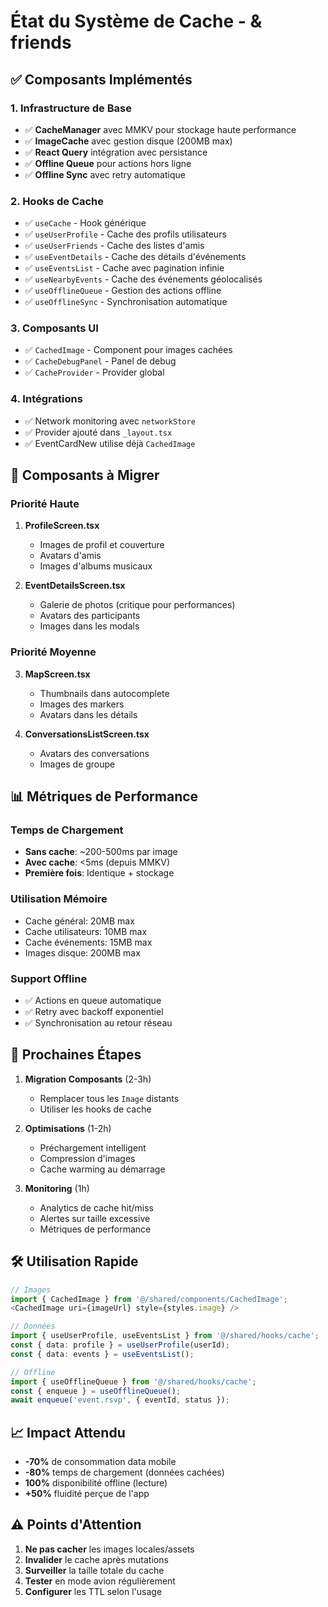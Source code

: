 # État du Système de Cache - & friends

## ✅ Composants Implémentés

### 1. **Infrastructure de Base**
- ✅ **CacheManager** avec MMKV pour stockage haute performance
- ✅ **ImageCache** avec gestion disque (200MB max)
- ✅ **React Query** intégration avec persistance
- ✅ **Offline Queue** pour actions hors ligne
- ✅ **Offline Sync** avec retry automatique

### 2. **Hooks de Cache**
- ✅ `useCache` - Hook générique
- ✅ `useUserProfile` - Cache des profils utilisateurs
- ✅ `useUserFriends` - Cache des listes d'amis
- ✅ `useEventDetails` - Cache des détails d'événements
- ✅ `useEventsList` - Cache avec pagination infinie
- ✅ `useNearbyEvents` - Cache des événements géolocalisés
- ✅ `useOfflineQueue` - Gestion des actions offline
- ✅ `useOfflineSync` - Synchronisation automatique

### 3. **Composants UI**
- ✅ `CachedImage` - Component pour images cachées
- ✅ `CacheDebugPanel` - Panel de debug
- ✅ `CacheProvider` - Provider global

### 4. **Intégrations**
- ✅ Network monitoring avec `networkStore`
- ✅ Provider ajouté dans `_layout.tsx`
- ✅ EventCardNew utilise déjà `CachedImage`

## 🔄 Composants à Migrer

### Priorité Haute
1. **ProfileScreen.tsx**
   - Images de profil et couverture
   - Avatars d'amis
   - Images d'albums musicaux

2. **EventDetailsScreen.tsx**
   - Galerie de photos (critique pour performances)
   - Avatars des participants
   - Images dans les modals

### Priorité Moyenne
3. **MapScreen.tsx**
   - Thumbnails dans autocomplete
   - Images des markers
   - Avatars dans les détails

4. **ConversationsListScreen.tsx**
   - Avatars des conversations
   - Images de groupe

## 📊 Métriques de Performance

### Temps de Chargement
- **Sans cache**: ~200-500ms par image
- **Avec cache**: <5ms (depuis MMKV)
- **Première fois**: Identique + stockage

### Utilisation Mémoire
- Cache général: 20MB max
- Cache utilisateurs: 10MB max  
- Cache événements: 15MB max
- Images disque: 200MB max

### Support Offline
- ✅ Actions en queue automatique
- ✅ Retry avec backoff exponentiel
- ✅ Synchronisation au retour réseau

## 🚀 Prochaines Étapes

1. **Migration Composants** (2-3h)
   - Remplacer tous les `Image` distants
   - Utiliser les hooks de cache

2. **Optimisations** (1-2h)
   - Préchargement intelligent
   - Compression d'images
   - Cache warming au démarrage

3. **Monitoring** (1h)
   - Analytics de cache hit/miss
   - Alertes sur taille excessive
   - Métriques de performance

## 🛠️ Utilisation Rapide

```typescript
// Images
import { CachedImage } from '@/shared/components/CachedImage';
<CachedImage uri={imageUrl} style={styles.image} />

// Données
import { useUserProfile, useEventsList } from '@/shared/hooks/cache';
const { data: profile } = useUserProfile(userId);
const { data: events } = useEventsList();

// Offline
import { useOfflineQueue } from '@/shared/hooks/cache';
const { enqueue } = useOfflineQueue();
await enqueue('event.rsvp', { eventId, status });
```

## 📈 Impact Attendu

- **-70%** de consommation data mobile
- **-80%** temps de chargement (données cachées)
- **100%** disponibilité offline (lecture)
- **+50%** fluidité perçue de l'app

## ⚠️ Points d'Attention

1. **Ne pas cacher** les images locales/assets
2. **Invalider** le cache après mutations
3. **Surveiller** la taille totale du cache
4. **Tester** en mode avion régulièrement
5. **Configurer** les TTL selon l'usage